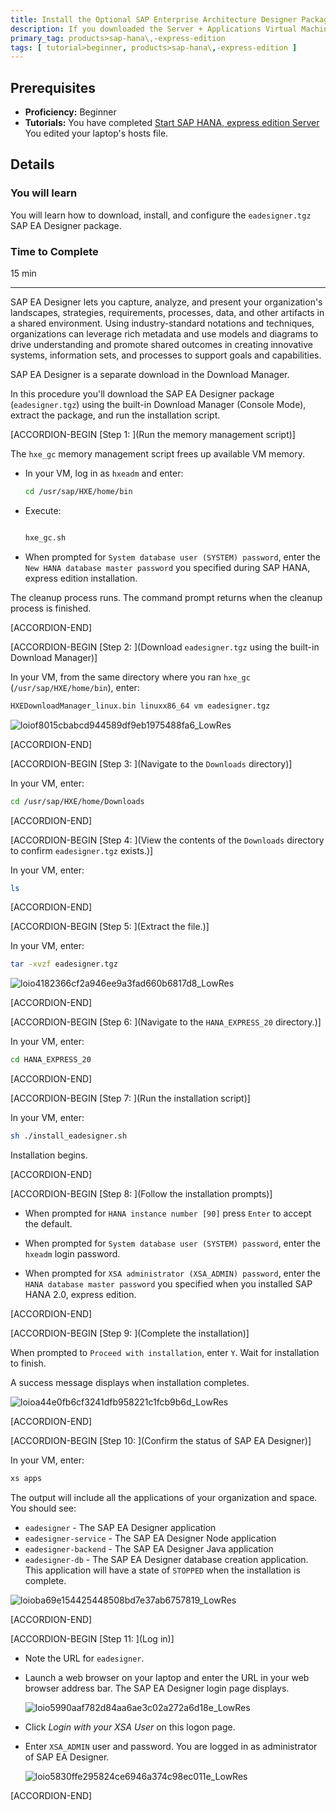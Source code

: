 ```yaml
---
title: Install the Optional SAP Enterprise Architecture Designer Package for SAP HANA, express edition
description: If you downloaded the Server + Applications Virtual Machine package (`hxexsa.ova`), you have the option of installing the SAP Enterprise Architecture Designer (SAP EA Designer) tool.
primary_tag: products>sap-hana\,-express-edition
tags: [ tutorial>beginner, products>sap-hana\,-express-edition ]
---
```


<!-- loio8f68fc9f49774010a5d438fea258f61f -->

## Prerequisites
 - **Proficiency:** Beginner
 - **Tutorials:**  You have completed [Start SAP HANA, express edition Server](http://developers.sap.com/tutorials/hxe-ua-getting-started-vm.html)  
You edited your laptop's hosts file.


## Details
### You will learn
You will learn how to download, install, and configure the `eadesigner.tgz` SAP EA Designer package.

### Time to Complete
15 min

---

SAP EA Designer lets you capture, analyze, and present your organization's landscapes, strategies, requirements, processes, data, and other artifacts in a shared environment. Using industry-standard notations and techniques, organizations can leverage rich metadata and use models and diagrams to drive understanding and promote shared outcomes in creating innovative systems, information sets, and processes to support goals and capabilities.

SAP EA Designer is a separate download in the Download Manager.

In this procedure you'll download the SAP EA Designer package (`eadesigner.tgz`) using the built-in Download Manager (Console Mode), extract the package, and run the installation script.

[ACCORDION-BEGIN [Step 1: ](Run the memory management script)]

The `hxe_gc` memory management script frees up available VM memory.

-   In your VM, log in as `hxeadm` and enter:

    ```bash
    cd /usr/sap/HXE/home/bin
    ```

-   Execute:

    ```bash
    
    hxe_gc.sh
    ```

-   When prompted for `System database user (SYSTEM) password`, enter the `New HANA database master password` you specified during SAP HANA, express edition installation.


The cleanup process runs. The command prompt returns when the cleanup process is finished.

[ACCORDION-END]

[ACCORDION-BEGIN [Step 2: ](Download `eadesigner.tgz` using the built-in Download Manager)]

In your VM, from the same directory where you ran `hxe_gc` (`/usr/sap/HXE/home/bin`), enter:

```bash
HXEDownloadManager_linux.bin linuxx86_64 vm eadesigner.tgz
```

![loiof8015cbabcd944589df9eb1975488fa6_LowRes](loiof8015cbabcd944589df9eb1975488fa6_LowRes.png)

[ACCORDION-END]

[ACCORDION-BEGIN [Step 3: ](Navigate to the `Downloads` directory)]

In your VM, enter:

```bash
cd /usr/sap/HXE/home/Downloads
```

[ACCORDION-END]

[ACCORDION-BEGIN [Step 4: ](View the contents of the `Downloads` directory to confirm `eadesigner.tgz` exists.)]

In your VM, enter:

```bash
ls
```

[ACCORDION-END]

[ACCORDION-BEGIN [Step 5: ](Extract the file.)]

In your VM, enter:

```bash
tar -xvzf eadesigner.tgz
```

![loio4182366cf2a946ee9a3fad660b6817d8_LowRes](loio4182366cf2a946ee9a3fad660b6817d8_LowRes.png)

[ACCORDION-END]

[ACCORDION-BEGIN [Step 6: ](Navigate to the `HANA_EXPRESS_20` directory.)]

In your VM, enter:

```bash
cd HANA_EXPRESS_20
```

[ACCORDION-END]

[ACCORDION-BEGIN [Step 7: ](Run the installation script)]

In your VM, enter:

```bash
sh ./install_eadesigner.sh
```

Installation begins.

[ACCORDION-END]

[ACCORDION-BEGIN [Step 8: ](Follow the installation prompts)]

-   When prompted for `HANA instance number [90]` press `Enter` to accept the default.

-   When prompted for `System database user (SYSTEM) password`, enter the `hxeadm` login password.

-   When prompted for `XSA administrator (XSA_ADMIN) password`, enter the `HANA database master password` you specified when you installed SAP HANA 2.0, express edition.


[ACCORDION-END]

[ACCORDION-BEGIN [Step 9: ](Complete the installation)]

When prompted to `Proceed with installation`, enter `Y`. Wait for installation to finish.

A success message displays when installation completes.

![loioa44e0fb6cf3241dfb958221c1fcb9b6d_LowRes](loioa44e0fb6cf3241dfb958221c1fcb9b6d_LowRes.png)

[ACCORDION-END]

[ACCORDION-BEGIN [Step 10: ](Confirm the status of SAP EA Designer)]

In your VM, enter:

```bash
xs apps
```

The output will include all the applications of your organization and space. You should see:

-   `eadesigner` - The SAP EA Designer application
-   `eadesigner-service` - The SAP EA Designer Node application
-   `eadesigner-backend` - The SAP EA Designer Java application
-   `eadesigner-db` - The SAP EA Designer database creation application. This application will have a state of `STOPPED` when the installation is complete.

![loioba69e154425448508bd7e37ab6757819_LowRes](loioba69e154425448508bd7e37ab6757819_LowRes.png)

[ACCORDION-END]

[ACCORDION-BEGIN [Step 11: ](Log in)]

-   Note the URL for `eadesigner`.

-   Launch a web browser on your laptop and enter the URL in your web browser address bar. The SAP EA Designer login page displays.

    ![loio5990aaf782d84aa6ae3c02a272a6d18e_LowRes](loio5990aaf782d84aa6ae3c02a272a6d18e_LowRes.png)

-   Click *Login with your XSA User* on this logon page.

-   Enter `XSA_ADMIN` user and password. You are logged in as administrator of SAP EA Designer.

    ![loio5830ffe295824ce6946a374c98ec011e_LowRes](loio5830ffe295824ce6946a374c98ec011e_LowRes.png)


[ACCORDION-END]


